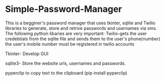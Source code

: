 # Simple-Password-Manager
This is a begginer's password manager that uses tkinter, sqlite and Twilio libraries to generate, store and retrive passwords and usernames via sms.
The following python libaries are very important:
  Twilio-gets the user credebtials from the sqlite file and sends them to the user's phone(number)
  the user's mobile number must be registered in twilio accounts
  
  Tkinter- Develop GUI 
  
  sqlite3- Store the website urls, usernames and passwords.
  
  pyperclip to copy text to the clipboard
  (pip install pyperclip)
